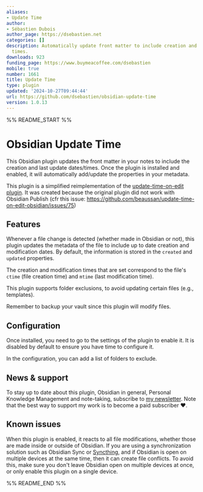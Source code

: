 ```yaml
---
aliases:
- Update Time
author:
- Sébastien Dubois
author_page: https://dsebastien.net
categories: []
description: Automatically update front matter to include creation and last update
  times.
downloads: 923
funding_page: https://www.buymeacoffee.com/dsebastien
mobile: true
number: 1661
title: Update Time
type: plugin
updated: '2024-10-27T09:44:44'
url: https://github.com/dsebastien/obsidian-update-time
version: 1.0.13
---
```


%% README_START %%

# Obsidian Update Time

This Obsidian plugin updates the front matter in your notes to include the creation and last update dates/times.
Once the plugin is installed and enabled, it will automatically add/update the properties in your metadata.

This plugin is a simplified reimplementation of the [update-time-on-edit plugin](https://github.com/beaussan/update-time-on-edit-obsidian). It was created because the original plugin did not work with Obsidian Publish (cfr this issue: https://github.com/beaussan/update-time-on-edit-obsidian/issues/75)

## Features

Whenever a file change is detected (whether made in Obsidian or not), this plugin updates the metadata of the file to include up to date creation and modification dates.
By default, the information is stored in the `created` and `updated` properties.

The creation and modification times that are set correspond to the file's `ctime` (file creation time) and `mtime` (last modification time).

This plugin supports folder exclusions, to avoid updating certain files (e.g., templates).

Remember to backup your vault since this plugin will modify files.

## Configuration

Once installed, you need to go to the settings of the plugin to enable it. It is disabled by default to ensure you have time to configure it.

In the configuration, you can add a list of folders to exclude.

## News & support

To stay up to date about this plugin, Obsidian in general, Personal Knowledge Management and note-taking, subscribe to [my newsletter](https://dsebastien.net). Note that the best way to support my work is to become a paid subscriber ❤️.

## Known issues

When this plugin is enabled, it reacts to all file modifications, whether those are made inside or outside of Obsidian. If you are using a synchronization solution such as Obsidian Sync or [Syncthing](https://www.dsebastien.net/how-i-synchronize-and-backup-my-obsidian-notes/), and if Obsidian is open on multiple devices at the same time, then it can create file conflicts. To avoid this, make sure you don't leave Obsidian open on multiple devices at once, or only enable this plugin on a single device.


%% README_END %%
